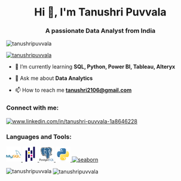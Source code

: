 <h1 align="center">Hi 👋, I'm Tanushri Puvvala</h1>
<h3 align="center">A passionate Data Analyst from India</h3>

<p align="left"> <img src="https://komarev.com/ghpvc/?username=tanushripuvvala&label=Profile%20views&color=0e75b6&style=flat" alt="tanushripuvvala" /> </p>

<p align="left"> <a href="https://github.com/ryo-ma/github-profile-trophy"><img src="https://github-profile-trophy.vercel.app/?username=tanushripuvvala" alt="tanushripuvvala" /></a> </p>

- 🌱 I’m currently learning **SQL, Python, Power BI, Tableau, Alteryx**

- 💬 Ask me about **Data Analytics**

- 📫 How to reach me **tanushri2106@gmail.com**

<h3 align="left">Connect with me:</h3>
<p align="left">
<a href="https://linkedin.com/in/www.linkedin.com/in/tanushri-puvvala-1a8646228" target="blank"><img align="center" src="https://raw.githubusercontent.com/rahuldkjain/github-profile-readme-generator/master/src/images/icons/Social/linked-in-alt.svg" alt="www.linkedin.com/in/tanushri-puvvala-1a8646228" height="30" width="40" /></a>
</p>

<h3 align="left">Languages and Tools:</h3>
<p align="left"> <a href="https://www.mysql.com/" target="_blank" rel="noreferrer"> <img src="https://raw.githubusercontent.com/devicons/devicon/master/icons/mysql/mysql-original-wordmark.svg" alt="mysql" width="40" height="40"/> </a> <a href="https://pandas.pydata.org/" target="_blank" rel="noreferrer"> <img src="https://raw.githubusercontent.com/devicons/devicon/2ae2a900d2f041da66e950e4d48052658d850630/icons/pandas/pandas-original.svg" alt="pandas" width="40" height="40"/> </a> <a href="https://www.postgresql.org" target="_blank" rel="noreferrer"> <img src="https://raw.githubusercontent.com/devicons/devicon/master/icons/postgresql/postgresql-original-wordmark.svg" alt="postgresql" width="40" height="40"/> </a> <a href="https://www.python.org" target="_blank" rel="noreferrer"> <img src="https://raw.githubusercontent.com/devicons/devicon/master/icons/python/python-original.svg" alt="python" width="40" height="40"/> </a> <a href="https://seaborn.pydata.org/" target="_blank" rel="noreferrer"> <img src="https://seaborn.pydata.org/_images/logo-mark-lightbg.svg" alt="seaborn" width="40" height="40"/> </a> </p>

<p><img align="left" src="https://github-readme-stats.vercel.app/api/top-langs?username=tanushripuvvala&show_icons=true&locale=en&layout=compact" alt="tanushripuvvala" /></p>

<p>&nbsp;<img align="center" src="https://github-readme-stats.vercel.app/api?username=tanushripuvvala&show_icons=true&locale=en" alt="tanushripuvvala" /></p>
